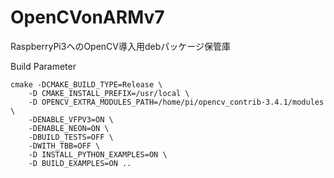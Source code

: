 # OpenCVonARMv7
RaspberryPi3へのOpenCV導入用debパッケージ保管庫

Build Parameter
```
cmake -DCMAKE_BUILD_TYPE=Release \
    -D CMAKE_INSTALL_PREFIX=/usr/local \
    -D OPENCV_EXTRA_MODULES_PATH=/home/pi/opencv_contrib-3.4.1/modules \
    -DENABLE_VFPV3=ON \
    -DENABLE_NEON=ON \
    -DBUILD_TESTS=OFF \
    -DWITH_TBB=OFF \
    -D INSTALL_PYTHON_EXAMPLES=ON \
    -D BUILD_EXAMPLES=ON ..
```
